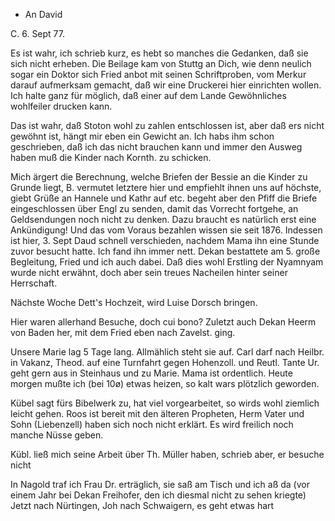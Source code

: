 + An David

 C. 6. Sept 77.

Es ist wahr, ich schrieb kurz, es hebt so manches die Gedanken, daß sie sich nicht erheben. Die Beilage kam von Stuttg an Dich, wie denn neulich sogar ein Doktor sich Fried anbot mit seinen Schriftproben, vom Merkur darauf aufmerksam gemacht, daß wir eine Druckerei hier einrichten wollen. Ich halte ganz für möglich, daß einer auf dem Lande Gewöhnliches wohlfeiler drucken kann.

Das ist wahr, daß Stoton wohl zu zahlen entschlossen ist, aber daß ers nicht gewöhnt ist, hängt mir eben ein Gewicht an. Ich habs ihm schon geschrieben, daß ich das nicht brauchen kann und immer den Ausweg haben muß die Kinder nach Kornth. zu schicken.

Mich ärgert die Berechnung, welche Briefen der Bessie an die Kinder zu Grunde liegt, B. vermutet letztere hier und empfiehlt ihnen uns auf höchste, giebt Grüße an Hannele und Kathr auf etc. begeht aber den Pfiff die Briefe eingeschlossen über Engl zu senden, damit das Vorrecht fortgehe, an Geldsendungen noch nicht zu denken. Dazu braucht es natürlich erst eine Ankündigung! Und das vom Voraus bezahlen wissen sie seit 1876. 
Indessen ist hier, 3. Sept Daud schnell verschieden, nachdem Mama ihn eine Stunde zuvor besucht hatte. Ich fand ihn immer nett. Dekan bestattete am 5. große Begleitung, Fried und ich auch dabei. Daß dies wohl Erstling der Nyamnyam wurde nicht erwähnt, doch aber sein treues Nacheilen hinter seiner Herrschaft.

Nächste Woche Dett's Hochzeit, wird Luise Dorsch bringen.

Hier waren allerhand Besuche, doch cui bono? Zuletzt auch Dekan Heerm von Baden her, mit dem Fried eben nach Zavelst. ging.

Unsere Marie lag 5 Tage lang. Allmählich steht sie auf. Carl darf nach Heilbr. in Vakanz, Theod. auf eine Turnfahrt gegen Hohenzoll. und Reutl. 
Tante Ur. geht gern aus in Steinhaus und zu Marie. Mama ist ordentlich. Heute morgen mußte ich (bei 10ø) etwas heizen, so kalt wars plötzlich geworden.

Kübel sagt fürs Bibelwerk zu, hat viel vorgearbeitet, so wirds wohl ziemlich leicht gehen. Roos ist bereit mit den älteren Propheten, Herm Vater und Sohn (Liebenzell) haben sich noch nicht erklärt. Es wird freilich noch manche Nüsse geben.

Kübl. ließ mich seine Arbeit über Th. Müller haben, schrieb aber, er besuche nicht

In Nagold traf ich Frau Dr. erträglich, sie saß am Tisch und ich aß da (vor einem Jahr bei Dekan Freihofer, den ich diesmal nicht zu sehen kriegte) Jetzt nach Nürtingen, Joh nach Schwaigern, es geht etwas hart 